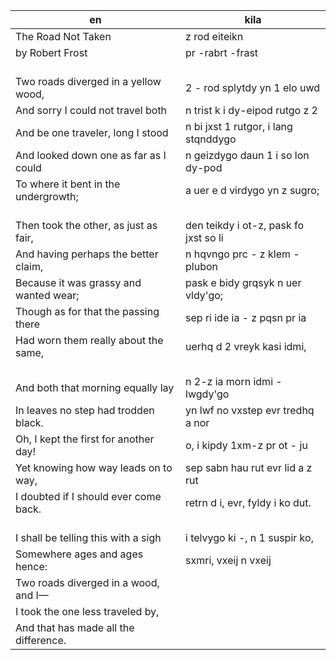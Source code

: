 
en | kila
--- | ---
The Road Not Taken | z rod eiteikn
by Robert Frost | pr -rabrt -frast
<br>Two roads diverged in a yellow wood, | <br>2 - rod splytdy yn 1 elo uwd 
And sorry I could not travel both | n trist k i dy-eipod rutgo z 2
And be one traveler, long I stood | n bi jxst 1 rutgor, i lang stqnddygo 
And looked down one as far as I could | n geizdygo daun 1 i so lon dy-pod
To where it bent in the undergrowth; | a uer e d virdygo yn z sugro;
<br>Then took the other, as just as fair, | <br>den teikdy i ot-z, pask fo jxst so li
And having perhaps the better claim, | n hqvngo prc - z klem - plubon
Because it was grassy and wanted wear; | pask e bidy grqsyk n uer vldy'go;
Though as for that the passing there | sep ri ide ia - z pqsn pr ia
Had worn them really about the same, | uerhq d 2 vreyk kasi idmi,
<br>And both that morning equally lay | <br>n 2-z ia morn idmi - lwgdy'go
In leaves no step had trodden black. | yn lwf no vxstep evr tredhq a nor
Oh, I kept the first for another day! | o, i kipdy 1xm-z pr ot - ju
Yet knowing how way leads on to way, | sep sabn hau rut evr lid a z rut
I doubted if I should ever come back. | retrn d i, evr, fyldy i ko dut.
<br>I shall be telling this with a sigh | <br>i telvygo ki -, n 1 suspir ko,
Somewhere ages and ages hence: | sxmri, vxeij n vxeij 
Two roads diverged in a wood, and I— |
I took the one less traveled by, |
And that has made all the difference. |
